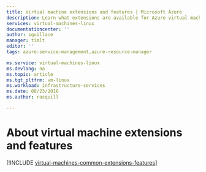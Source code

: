 ```yaml
---
title: Virtual machine extensions and features | Microsoft Azure
description: Learn what extensions are available for Azure virtual machines, grouped by what they provide or improve.
services: virtual-machines-linux
documentationcenter: ''
author: squillace
manager: timlt
editor: ''
tags: azure-service-management,azure-resource-manager

ms.service: virtual-machines-linux
ms.devlang: na
ms.topic: article
ms.tgt_pltfrm: vm-linux
ms.workload: infrastructure-services
ms.date: 08/23/2016
ms.author: rasquill

---
```

# About virtual machine extensions and features
[!INCLUDE [virtual-machines-common-extensions-features](../../includes/virtual-machines-common-extensions-features.md)]

